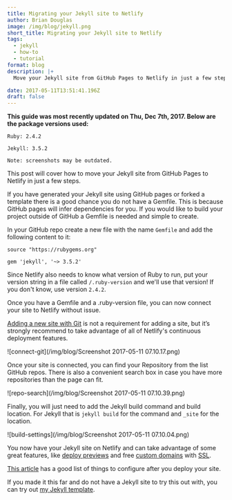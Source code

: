 ```yaml
---
title: Migrating your Jekyll site to Netlify
author: Brian Douglas
image: /img/blog/jekyll.png
short_title: Migrating your Jekyll site to Netlify
tags:
  - jekyll
  - how-to
  - tutorial
format: blog
description: |+
  Move your Jekyll site from GitHub Pages to Netlify in just a few steps!

date: 2017-05-11T13:51:41.196Z
draft: false
---
```

**This guide was most recently updated on Thu, Dec 7th, 2017. Below are the package versions used:**
```
Ruby: 2.4.2

Jekyll: 3.5.2

Note: screenshots may be outdated.
```

This post will cover how to move your Jekyll site from GitHub Pages to Netlify in just a few steps.

If you have generated your Jekyll site using GitHub pages or forked a template there is a good chance you do not have a Gemfile. This is because GitHub pages will infer dependencies for you. If you would like to build your project outside of GitHub a Gemfile is needed and simple to create.

In your GitHub repo create a new file with the name `Gemfile` and add the following content to it:

    source "https://rubygems.org"
    
    gem 'jekyll', '~> 3.5.2'

Since Netlify also needs to know what version of Ruby to run, put your version string in a file called `/.ruby-version` and we'll use that version! If you don't know, use version `2.4.2`.

Once you have a Gemfile and a .ruby-version file, you can now connect your site to Netlify without issue.

[Adding a new site with Git](https://app.netlify.com/start) is not a requirement for adding a site, but it’s strongly recommend to take advantage of all of Netlify's continuous deployment features.

![connect-git](/img/blog/Screenshot 2017-05-11 07.10.17.png)

Once your site is connected, you can find your Repository from the list GitHub repos. There is also a convenient search box in case you have more repositories than the page can fit.

![repo-search](/img/blog/Screenshot 2017-05-11 07.10.39.png)

Finally, you will just need to add the Jekyll build command and build location. For Jekyll that is `jekyll build` for the command and `_site` for the location.

![build-settings](/img/blog/Screenshot 2017-05-11 07.10.04.png)

You now have your Jekyll site on Netlify and can take advantage of some great features, like [deploy previews](https://www.youtube.com/watch?v=s_4UL9oAcVE) and free [custom domains](https://www.netlify.com/docs/custom-domains/) with [SSL](https://www.netlify.com/docs/ssl/).

[This article](https://www.netlify.com/blog/2017/01/31/best-practices-getting-started-with-netlify/) has a good list of things to configure after you deploy your site.

If you made it this far and do not have a Jekyll site to try this out with, you can try out [my Jekyll template](https://app.netlify.com/start/deploy?repository=https://github.com/bdougie/portfolio-template).
